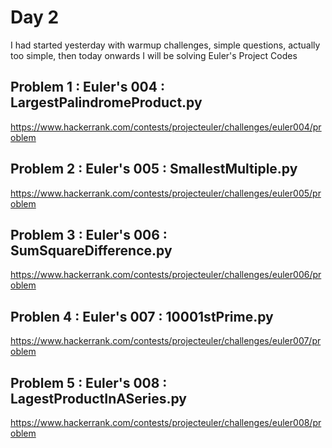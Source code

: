 # Day 2

I had started yesterday with warmup challenges, simple questions, actually too simple, 
then today onwards I will be solving Euler's Project Codes

## Problem 1 : Euler's 004 : LargestPalindromeProduct.py
https://www.hackerrank.com/contests/projecteuler/challenges/euler004/problem

## Problem 2 : Euler's 005 : SmallestMultiple.py
https://www.hackerrank.com/contests/projecteuler/challenges/euler005/problem

## Problem 3 : Euler's 006 : SumSquareDifference.py
https://www.hackerrank.com/contests/projecteuler/challenges/euler006/problem

## Problen 4 : Euler's 007 : 10001stPrime.py
https://www.hackerrank.com/contests/projecteuler/challenges/euler007/problem

## Problem 5 : Euler's 008 : LagestProductInASeries.py
https://www.hackerrank.com/contests/projecteuler/challenges/euler008/problem
